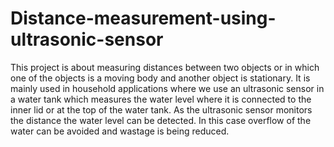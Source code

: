 # Distance-measurement-using-ultrasonic-sensor
This project is about measuring distances between two objects or in which one of the objects is a moving body and another object is stationary. It is mainly used in household applications where we use an ultrasonic sensor in a water tank which measures the water level where it is connected to the inner lid or at the top of the water tank. As the ultrasonic sensor monitors the distance the water level can be detected. In this case overflow of the water can be avoided and wastage is being reduced.
